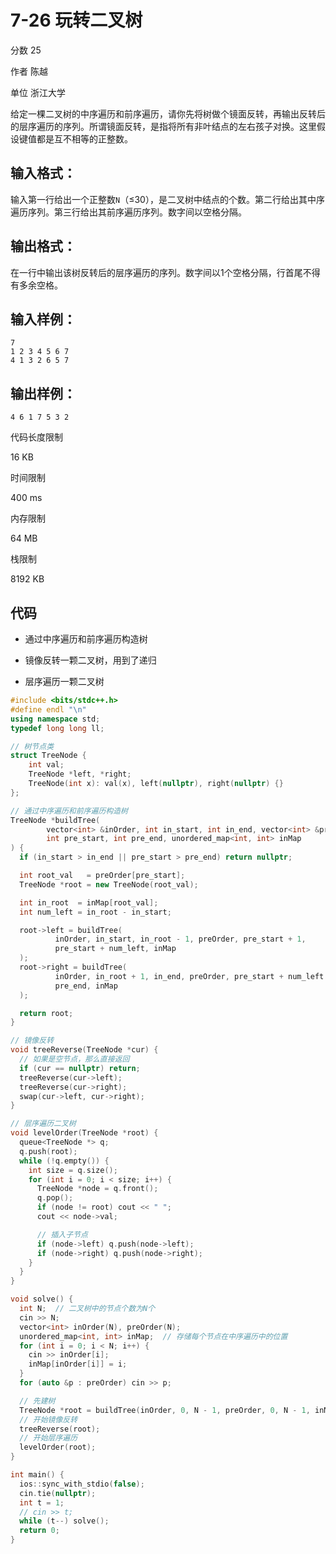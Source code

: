 # **7-26 玩转二叉树**

分数 25

作者 陈越

单位 浙江大学

给定一棵二叉树的中序遍历和前序遍历，请你先将树做个镜面反转，再输出反转后的层序遍历的序列。所谓镜面反转，是指将所有非叶结点的左右孩子对换。这里假设键值都是互不相等的正整数。

## 输入格式：

输入第一行给出一个正整数`N`（≤30），是二叉树中结点的个数。第二行给出其中序遍历序列。第三行给出其前序遍历序列。数字间以空格分隔。

## 输出格式：

在一行中输出该树反转后的层序遍历的序列。数字间以1个空格分隔，行首尾不得有多余空格。

## 输入样例：

```in
7
1 2 3 4 5 6 7
4 1 3 2 6 5 7
```

## 输出样例：

```out
4 6 1 7 5 3 2
```

代码长度限制

16 KB

时间限制

400 ms

内存限制

64 MB

栈限制

8192 KB

## 代码

- 通过中序遍历和前序遍历构造树

- 镜像反转一颗二叉树，用到了递归

- 层序遍历一颗二叉树

```cpp
#include <bits/stdc++.h>
#define endl "\n"
using namespace std;
typedef long long ll;

// 树节点类
struct TreeNode {
    int val;
    TreeNode *left, *right;
    TreeNode(int x): val(x), left(nullptr), right(nullptr) {}
};

// 通过中序遍历和前序遍历构造树
TreeNode *buildTree(
        vector<int> &inOrder, int in_start, int in_end, vector<int> &preOrder,
        int pre_start, int pre_end, unordered_map<int, int> inMap
) {
  if (in_start > in_end || pre_start > pre_end) return nullptr;

  int root_val   = preOrder[pre_start];
  TreeNode *root = new TreeNode(root_val);

  int in_root  = inMap[root_val];
  int num_left = in_root - in_start;

  root->left = buildTree(
          inOrder, in_start, in_root - 1, preOrder, pre_start + 1,
          pre_start + num_left, inMap
  );
  root->right = buildTree(
          inOrder, in_root + 1, in_end, preOrder, pre_start + num_left + 1,
          pre_end, inMap
  );

  return root;
}

// 镜像反转
void treeReverse(TreeNode *cur) {
  // 如果是空节点，那么直接返回
  if (cur == nullptr) return;
  treeReverse(cur->left);
  treeReverse(cur->right);
  swap(cur->left, cur->right);
}

// 层序遍历二叉树
void levelOrder(TreeNode *root) {
  queue<TreeNode *> q;
  q.push(root);
  while (!q.empty()) {
    int size = q.size();
    for (int i = 0; i < size; i++) {
      TreeNode *node = q.front();
      q.pop();
      if (node != root) cout << " ";
      cout << node->val;

      // 插入子节点
      if (node->left) q.push(node->left);
      if (node->right) q.push(node->right);
    }
  }
}

void solve() {
  int N;  // 二叉树中的节点个数为N个
  cin >> N;
  vector<int> inOrder(N), preOrder(N);
  unordered_map<int, int> inMap;  // 存储每个节点在中序遍历中的位置
  for (int i = 0; i < N; i++) {
    cin >> inOrder[i];
    inMap[inOrder[i]] = i;
  }
  for (auto &p : preOrder) cin >> p;

  // 先建树
  TreeNode *root = buildTree(inOrder, 0, N - 1, preOrder, 0, N - 1, inMap);
  // 开始镜像反转
  treeReverse(root);
  // 开始层序遍历
  levelOrder(root);
}

int main() {
  ios::sync_with_stdio(false);
  cin.tie(nullptr);
  int t = 1;
  // cin >> t;
  while (t--) solve();
  return 0;
}
```

